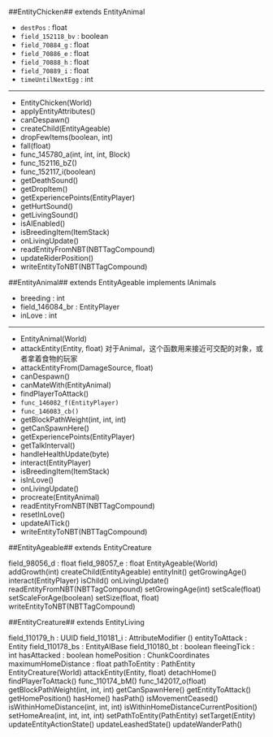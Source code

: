 ##EntityChicken##
extends EntityAnimal

* `destPos` : float
* `field_152118_bv` : boolean
* `field_70884_g` : float
* `field_70886_e` : float
* `field_70888_h` : float
* `field_70889_i` : float
* `timeUntilNextEgg` : int

---
* EntityChicken(World)
* applyEntityAttributes()
* canDespawn()
* createChild(EntityAgeable)
* dropFewItems(boolean, int)
* fall(float)
* func_145780_a(int, int, int, Block)
* func_152116_bZ()
* func_152117_i(boolean)
* getDeathSound()
* getDropItem()
* getExperiencePoints(EntityPlayer)
* getHurtSound()
* getLivingSound()
* isAIEnabled()
* isBreedingItem(ItemStack)
* onLivingUpdate()
* readEntityFromNBT(NBTTagCompound)
* updateRiderPosition()
* writeEntityToNBT(NBTTagCompound)

##EntityAnimal##
extends EntityAgeable implements IAnimals

* breeding : int
* field_146084_br : EntityPlayer
* inLove : int

---
* EntityAnimal(World)
* attackEntity(Entity, float) 对于Animal，这个函数用来接近可交配的对象，或者拿着食物的玩家 
* attackEntityFrom(DamageSource, float)
* canDespawn()
* canMateWith(EntityAnimal)
* findPlayerToAttack()
* `func_146082_f(EntityPlayer)`
* `func_146083_cb()`
* getBlockPathWeight(int, int, int)
* getCanSpawnHere()
* getExperiencePoints(EntityPlayer)
* getTalkInterval()
* handleHealthUpdate(byte)
* interact(EntityPlayer)
* isBreedingItem(ItemStack)
* isInLove()
* onLivingUpdate()
* procreate(EntityAnimal)
* readEntityFromNBT(NBTTagCompound)
* resetInLove()
* updateAITick()
* writeEntityToNBT(NBTTagCompound)


##EntityAgeable##
extends EntityCreature

field_98056_d : float
field_98057_e : float
EntityAgeable(World)
addGrowth(int)
createChild(EntityAgeable)
entityInit()
getGrowingAge()
interact(EntityPlayer)
isChild()
onLivingUpdate()
readEntityFromNBT(NBTTagCompound)
setGrowingAge(int)
setScale(float)
setScaleForAge(boolean)
setSize(float, float)
writeEntityToNBT(NBTTagCompound)

##EntityCreature##
extends EntityLiving

field_110179_h : UUID
field_110181_i : AttributeModifier
<clinit>()
entityToAttack : Entity
field_110178_bs : EntityAIBase
field_110180_bt : boolean
fleeingTick : int
hasAttacked : boolean
homePosition : ChunkCoordinates
maximumHomeDistance : float
pathToEntity : PathEntity
EntityCreature(World)
attackEntity(Entity, float)
detachHome()
findPlayerToAttack()
func_110174_bM()
func_142017_o(float)
getBlockPathWeight(int, int, int)
getCanSpawnHere()
getEntityToAttack()
getHomePosition()
hasHome()
hasPath()
isMovementCeased()
isWithinHomeDistance(int, int, int)
isWithinHomeDistanceCurrentPosition()
setHomeArea(int, int, int, int)
setPathToEntity(PathEntity)
setTarget(Entity)
updateEntityActionState()
updateLeashedState()
updateWanderPath()